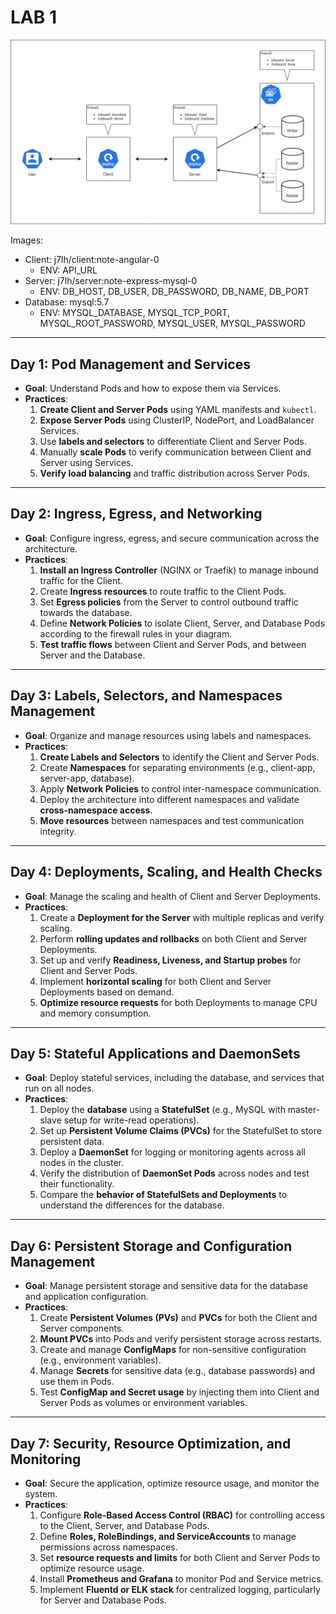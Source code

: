 # LAB 1

![Diagram](./drawio.png)

Images:

- Client: j7lh/client:note-angular-0
  - ENV: API_URL
- Server: j7lh/server:note-express-mysql-0
  - ENV: DB_HOST, DB_USER, DB_PASSWORD, DB_NAME, DB_PORT
- Database: mysql:5.7
  - ENV: MYSQL_DATABASE, MYSQL_TCP_PORT, MYSQL_ROOT_PASSWORD, MYSQL_USER, MYSQL_PASSWORD

---

## Day 1: Pod Management and Services

- **Goal**: Understand Pods and how to expose them via Services.
- **Practices**:
  1. **Create Client and Server Pods** using YAML manifests and `kubectl`.
  2. **Expose Server Pods** using ClusterIP, NodePort, and LoadBalancer Services.
  3. Use **labels and selectors** to differentiate Client and Server Pods.
  4. Manually **scale Pods** to verify communication between Client and Server using Services.
  5. **Verify load balancing** and traffic distribution across Server Pods.

---

## Day 2: Ingress, Egress, and Networking

- **Goal**: Configure ingress, egress, and secure communication across the architecture.
- **Practices**:
  1. **Install an Ingress Controller** (NGINX or Traefik) to manage inbound traffic for the Client.
  2. Create **Ingress resources** to route traffic to the Client Pods.
  3. Set **Egress policies** from the Server to control outbound traffic towards the database.
  4. Define **Network Policies** to isolate Client, Server, and Database Pods according to the firewall rules in your diagram.
  5. **Test traffic flows** between Client and Server Pods, and between Server and the Database.

---

## Day 3: Labels, Selectors, and Namespaces Management

- **Goal**: Organize and manage resources using labels and namespaces.
- **Practices**:
  1. **Create Labels and Selectors** to identify the Client and Server Pods.
  2. Create **Namespaces** for separating environments (e.g., client-app, server-app, database).
  3. Apply **Network Policies** to control inter-namespace communication.
  4. Deploy the architecture into different namespaces and validate **cross-namespace access**.
  5. **Move resources** between namespaces and test communication integrity.

---

## Day 4: Deployments, Scaling, and Health Checks

- **Goal**: Manage the scaling and health of Client and Server Deployments.
- **Practices**:
  1. Create a **Deployment for the Server** with multiple replicas and verify scaling.
  2. Perform **rolling updates and rollbacks** on both Client and Server Deployments.
  3. Set up and verify **Readiness, Liveness, and Startup probes** for Client and Server Pods.
  4. Implement **horizontal scaling** for both Client and Server Deployments based on demand.
  5. **Optimize resource requests** for both Deployments to manage CPU and memory consumption.

---

## Day 5: Stateful Applications and DaemonSets

- **Goal**: Deploy stateful services, including the database, and services that run on all nodes.
- **Practices**:
  1. Deploy the **database** using a **StatefulSet** (e.g., MySQL with master-slave setup for write-read operations).
  2. Set up **Persistent Volume Claims (PVCs)** for the StatefulSet to store persistent data.
  3. Deploy a **DaemonSet** for logging or monitoring agents across all nodes in the cluster.
  4. Verify the distribution of **DaemonSet Pods** across nodes and test their functionality.
  5. Compare the **behavior of StatefulSets and Deployments** to understand the differences for the database.

---

## Day 6: Persistent Storage and Configuration Management

- **Goal**: Manage persistent storage and sensitive data for the database and application configuration.
- **Practices**:
  1. Create **Persistent Volumes (PVs)** and **PVCs** for both the Client and Server components.
  2. **Mount PVCs** into Pods and verify persistent storage across restarts.
  3. Create and manage **ConfigMaps** for non-sensitive configuration (e.g., environment variables).
  4. Manage **Secrets** for sensitive data (e.g., database passwords) and use them in Pods.
  5. Test **ConfigMap and Secret usage** by injecting them into Client and Server Pods as volumes or environment variables.

---

## Day 7: Security, Resource Optimization, and Monitoring

- **Goal**: Secure the application, optimize resource usage, and monitor the system.
- **Practices**:
  1. Configure **Role-Based Access Control (RBAC)** for controlling access to the Client, Server, and Database Pods.
  2. Define **Roles, RoleBindings, and ServiceAccounts** to manage permissions across namespaces.
  3. Set **resource requests and limits** for both Client and Server Pods to optimize resource usage.
  4. Install **Prometheus and Grafana** to monitor Pod and Service metrics.
  5. Implement **Fluentd or ELK stack** for centralized logging, particularly for Server and Database Pods.
